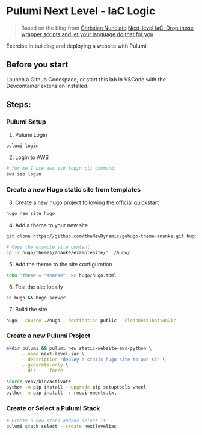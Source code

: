 # Pulumi Next Level - IaC Logic

> Based on the blog from [Christian Nunciato](https://github.com/cnunciato) [Next-level IaC: Drop those wrapper scripts and let your language do that for you](https://www.pulumi.com/blog/next-level-iac-pulumi-runtime-logic)

Exercise in building and deploying a website with Pulumi.

## Before you start

Launch a Github Codespace, or start this lab in VSCode with the Devcontainer extension installed.

## Steps:

### Pulumi Setup

1. Pulumi Login

```bash
pulumi login
```

2. Login to AWS

```bash
# for me I use aws sso login cli command
aws sso login
```

### Create a new Hugo static site from templates

3. Create a new hugo project following the [official quickstart](https://gohugo.io/getting-started/quick-start/)

```bash
hugo new site hugo
```

4. Add a theme to your new site

```bash
git clone https://github.com/theNewDynamic/gohugo-theme-ananke.git hugo/themes/ananke && rm -rf hugo/themes/ananke/.git

# Copy the example site content
cp -r hugo/themes/ananke/exampleSite/* ./hugo/
```

5. Add the theme to the site configuration

```bash
echo 'theme = "ananke"' >> hugo/hugo.toml
```

6. Test the site locally

```bash
cd hugo && hugo server
```

7. Build the site

```bash
hugo --source ./hugo --destination public --cleanDestinationDir
```

### Create a new Pulumi Project

```bash
mkdir pulumi && pulumi new static-website-aws-python \
      --name next-level-iac \
      --description "deploy a static hugo site to aws s3" \
      --generate-only \
      --dir . --force
```

```bash
source venv/bin/activate
python -m pip install --upgrade pip setuptools wheel
python -m pip install -r requirements.txt
```

### Create or Select a Pulumi Stack

```bash
# Create a new stack and/or select it
pulumi stack select --create nextleveliac
```
